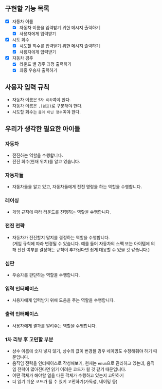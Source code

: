 ## 구현할 기능 목록

- [x] 자동차 이름
  - [x] 자동차 이름을 입력받기 위한 메시지 출력하기
  - [x] 사용자에게 입력받기
- [x] 시도 회수
  - [x] 시도할 회수를 입력받기 위한 메시지 출력하기
  - [x] 사용자에게 입력받기
- [x] 자동차 경주
  - [x] 라운드 별 경주 과정 출력하기
  - [x] 최종 우승자 출력하기

## 사용자 입력 규칙

- 자동차 이름은 `5자 이하`여야 한다.
- 자동차 이름은 `,(쉼표)`로 구분해야 한다.
- 시도할 회수는 `음이 아닌 정수`여야 한다.

## 우리가 생각한 필요한 아이들

### 자동차

- 전진하는 역할을 수행합니다.
- 전진 회수(현재 위치)를 알고 있습니다.

### 자동차들

- 자동차들을 알고 있고, 자동차들에게 전진 명령을 하는 역할을 수행합니다.

### 레이싱

- 게임 규칙에 따라 라운드를 진행하는 역할을 수행합니다.

### 전진 전략

- 자동차가 전진할지 말지를 결정하는 역할을 수행합니다.  
(게임 규칙에 따라 변경될 수 있습니다. 예를 들어 자동차의 스펙 또는 아이템에 의해 전진 여부를 결정하는 규칙이 추가된다면 쉽게 대응할 수 있을 것 같습니다.)

### 심판

- 우승자를 판단하는 역할을 수행합니다.

### 입력 인터페이스

- 사용자에게 입력받기 위해 도움을 주는 역할을 수행합니다.

### 출력 인터페이스

- 사용자에게 결과를 알려주는 역할을 수행합니다.

### 1차 리뷰 후 고민할 부분
- 상수 이름에 숫자 넣지 않기, 상수의 값이 변경될 경우 네이밍도 수정해줘야 하기 때문입니다.
- 움직임 전략을 인터페이스로 작성해보기, 현재는 `enum`으로 관리하고 있는데, 움직임 전략이 많아진다면 읽기 어려운 코드가 될 것 같기 때문입니다.
- 어떤 객체가 해야할 일을 다른 객체가 수행하고 있는지 고민하기
- 더 읽기 쉬운 코드가 될 수 있게 고민하기(가독성, 네이밍 등)